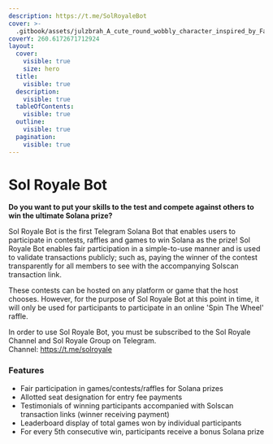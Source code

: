 ```yaml
---
description: https://t.me/SolRoyaleBot
cover: >-
  .gitbook/assets/julzbrah_A_cute_round_wobbly_character_inspired_by_Fall_Guys_si_c174e444-99e5-4911-9daf-b4e9ff01a116.png
coverY: 260.6172671712924
layout:
  cover:
    visible: true
    size: hero
  title:
    visible: true
  description:
    visible: true
  tableOfContents:
    visible: true
  outline:
    visible: true
  pagination:
    visible: true
---
```


# Sol Royale Bot

**Do you want to put your skills to the test and compete against others to win the ultimate Solana prize?**

Sol Royale Bot is the first Telegram Solana Bot that enables users to participate in contests, raffles and games to win Solana as the prize! Sol Royale Bot enables fair participation in a simple-to-use manner and is used to validate transactions publicly; such as, paying the winner of the contest transparently for all members to see with the accompanying Solscan transaction link.

These contests can be hosted on any platform or game that the host chooses. However, for the purpose of Sol Royale Bot at this point in time, it will only be used for participants to participate in an online 'Spin The Wheel' raffle.

In order to use Sol Royale Bot, you must be subscribed to the Sol Royale Channel and Sol Royale Group on Telegram.\
Channel: https://t.me/solroyale

### Features

* Fair participation in games/contests/raffles for Solana prizes
* Allotted seat designation for entry fee payments
* Testimonials of winning participants accompanied with Solscan transaction links (winner receiving payment)
* Leaderboard display of total games won by individual participants
* For every 5th consecutive win, participants receive a bonus Solana prize
